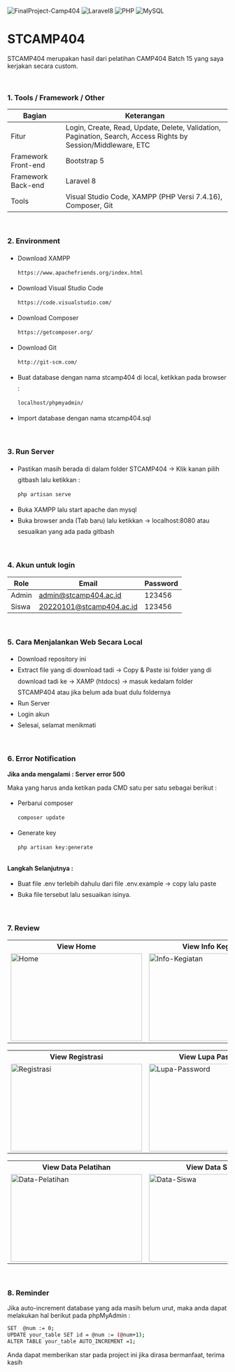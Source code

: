![FinalProject-Camp404](https://img.shields.io/badge/FinalProject-Camp404-blue?logo=github&color=%23F7DF1E)
![Laravel8](https://img.shields.io/badge/-Laravel8-white?style=flat&logo=laravel)
![PHP](https://img.shields.io/badge/-PHP-grey.svg?&logo=PHP&logoColor=white)
![MySQL](https://img.shields.io/badge/-MySQL-blue.svg?style=flat&logo=mysql&logoColor=white)

# STCAMP404
<p>STCAMP404 merupakan hasil dari pelatihan CAMP404 Batch 15 yang saya kerjakan secara custom.</p>

<br>

### 1. Tools / Framework / Other
| Bagian | Keterangan |
| --- | --- |
| Fitur | Login, Create, Read, Update, Delete, Validation, Pagination, Search, Access Rights by Session/Middleware, ETC |
| Framework Front-end | Bootstrap 5 |
| Framework Back-end | Laravel 8 |
| Tools | Visual Studio Code, XAMPP (PHP Versi 7.4.16), Composer, Git |

<br>

### 2. Environment
<ul style="line-height:180%" style="list-style-type:square;">
<li>Download XAMPP</li>

```bash
https://www.apachefriends.org/index.html
```

<li>Download Visual Studio Code</li>

```bash
https://code.visualstudio.com/
```

<li>Download Composer</li>

```bash
https://getcomposer.org/
```

<li>Download Git</li>

```bash
http://git-scm.com/
```

<li>Buat database dengan nama stcamp404 di local, ketikkan pada browser :</li>

```bash
localhost/phpmyadmin/
```

<li>Import database dengan nama stcamp404.sql</li>
</ul><br>

### 3. Run Server
<ul style="line-height:180%" style="list-style-type:square;">
<li>Pastikan masih berada di dalam folder STCAMP404 -> Klik kanan pilih gitbash lalu ketikkan :</li>

```bash
php artisan serve
```

<li>Buka XAMPP lalu start apache dan mysql</li>
<li>Buka browser anda (Tab baru) lalu ketikkan -> localhost:8080 atau sesuaikan yang ada pada gitbash</li>
</ul><br>

### 4. Akun untuk login
| Role | Email | Password |
| --- | --- | --- |
| Admin | admin@stcamp404.ac.id | 123456 |
| Siswa | 20220101@stcamp404.ac.id | 123456 |

<br>

### 5. Cara Menjalankan Web Secara Local
<ul style="line-height:180%" style="list-style-type:square;">
<li>Download repository ini</li>
<li>Extract file yang di download tadi -> Copy & Paste isi folder yang di download tadi ke -> XAMP (htdocs) -> masuk kedalam folder STCAMP404 atau jika belum ada buat dulu foldernya</li>
<li>Run Server</li>
<li>Login akun</li>
<li>Selesai, selamat menikmati</li>
</ul><br>

### 6. Error Notification
<strong>Jika anda mengalami : Server error 500</strong>

<p>Maka yang harus anda ketikan pada CMD satu per satu sebagai berikut :</p>
<ul style="line-height:180%" style="list-style-type:square;">
<li>Perbarui composer</li>

```bash
composer update
```
    
<li>Generate key</li>

```bash
php artisan key:generate
```
</ul><br>
<strong>Langkah Selanjutnya :</strong>
<ul style="line-height:180%" style="list-style-type:square;">
<li>Buat file .env terlebih dahulu dari file .env.example -> copy lalu paste</li>
<li>Buka file tersebut lalu sesuaikan isinya.</li>
</ul><br>

### 7. Review
<table>
<tr>
<th>View Home</th>
<th>View Info Kegiatan</th>
<th>View Dashboard</th>
</tr>
<tr>
<td><img src="https://user-images.githubusercontent.com/54527592/192107734-c8f90cf2-ac4b-41de-85b4-ebc80382eb12.png" height="200" width="300" alt="Home"></td>
<td><img src="https://user-images.githubusercontent.com/54527592/192106990-2391de9b-f4c3-4115-a34c-d771242cd0f0.png" height="200" width="300" alt="Info-Kegiatan"></td>
<td><img src="https://user-images.githubusercontent.com/54527592/192107108-fdc72d2c-ebf8-4685-acda-3d40c07538b8.png" height="200" width="300" alt="Dashboard"></td>
</tr>
</table>
<table>
<tr>
<th>View Registrasi</th>
<th>View Lupa Password</th>
<th>View Pelatihan Users</th>
</tr>
<tr>
<td><img src="https://user-images.githubusercontent.com/54527592/192107695-fb740c4a-6dcd-41d6-b011-244e41a92150.png" height="200" width="300" alt="Registrasi"></td>
<td><img src="https://user-images.githubusercontent.com/54527592/192107714-1ba08a9b-e547-4bd9-8d40-5d23ecb03e8d.png" height="200" width="300" alt="Lupa-Password"></td>
<td><img src="https://user-images.githubusercontent.com/54527592/192107799-2f87673d-8f71-4c74-8df6-cfa9e6e8a49e.png" height="200" width="300" alt="Pelatihan-Users"></td>
</tr></table>
<table>
<tr>
<th>View Data Pelatihan</th>
<th>View Data Siswa</th>
<th>View Ubah Data</th>
</tr>
<tr>
<td><img src="https://user-images.githubusercontent.com/54527592/192107215-f82e105a-3203-449f-9a62-19a86957665e.png" height="200" width="300" alt="Data-Pelatihan"></td>
<td><img src="https://user-images.githubusercontent.com/54527592/192107371-c8842c98-3e4f-4c17-8639-89cbd6a123c1.png" height="200" width="300" alt="Data-Siswa"></td>
<td><img src="https://user-images.githubusercontent.com/54527592/192107438-279ae6dd-f53a-45ac-b3b4-074a9fd2a5ad.png" height="200" width="300" alt="Ubah-Data"></td>
</tr></table><br>

### 8. Reminder
<p>Jika auto-increment database yang ada masih belum urut, maka anda dapat melakukan hal berikut pada phpMyAdmin :</p>

```bash
SET  @num := 0;
UPDATE your_table SET id = @num := (@num+1);
ALTER TABLE your_table AUTO_INCREMENT =1;
```

<p>Anda dapat memberikan star pada project ini jika dirasa bermanfaat, terima kasih</p>
